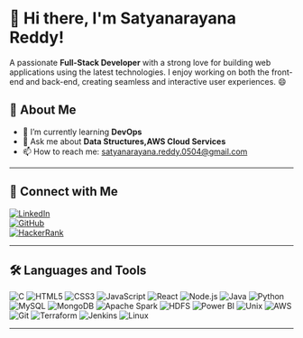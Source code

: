 # 👋 Hi there, I'm Satyanarayana Reddy!
A passionate **Full-Stack Developer** with a strong love for building web applications using the latest technologies. I enjoy working on both the front-end and back-end, creating seamless and interactive user experiences. 😄  


## 🚀 About Me
- 🌱 I’m currently learning **DevOps**  
- 💬 Ask me about **Data Structures,AWS Cloud Services**  
- 📫 How to reach me: [satyanarayana.reddy.0504@gmail.com](mailto:satyanarayana.reddy.0504@gmail.com)

---

## 🔗 Connect with Me
[![LinkedIn](https://img.shields.io/badge/LinkedIn-0077B5?style=for-the-badge&logo=linkedin&logoColor=white)](https://www.linkedin.com/in/satya170/)  
[![GitHub](https://img.shields.io/badge/GitHub-181717?style=for-the-badge&logo=github&logoColor=white)](https://github.com/satyanarayanareddy25/)  
[![HackerRank](https://img.shields.io/badge/HackerRank-2EC866?style=for-the-badge&logo=hackerrank&logoColor=white)](https://www.hackerrank.com/profile/21341A0504)  

---

## 🛠️ Languages and Tools


![C](https://img.shields.io/badge/-C-A8B9CC?style=for-the-badge&logo=c&logoColor=white)
![HTML5](https://img.shields.io/badge/-HTML5-E34F26?style=for-the-badge&logo=html5&logoColor=white)
![CSS3](https://img.shields.io/badge/-CSS3-1572B6?style=for-the-badge&logo=css3&logoColor=white)
![JavaScript](https://img.shields.io/badge/-JavaScript-F7DF1E?style=for-the-badge&logo=javascript&logoColor=black)
![React](https://img.shields.io/badge/-React-61DAFB?style=for-the-badge&logo=react&logoColor=black)
![Node.js](https://img.shields.io/badge/-Node.js-339933?style=for-the-badge&logo=node.js&logoColor=white)
![Java](https://img.shields.io/badge/-Java-007396?style=for-the-badge&logo=java&logoColor=white)
![Python](https://img.shields.io/badge/-Python-3776AB?style=for-the-badge&logo=python&logoColor=white)
![MySQL](https://img.shields.io/badge/-MySQL-4479A1?style=for-the-badge&logo=mysql&logoColor=white)
![MongoDB](https://img.shields.io/badge/-MongoDB-47A248?style=for-the-badge&logo=mongodb&logoColor=white)
![Apache Spark](https://img.shields.io/badge/-PySpark-E25A1C?style=for-the-badge&logo=apachespark&logoColor=white)
![HDFS](https://img.shields.io/badge/-HDFS-FF6D00?style=for-the-badge&logo=apachehadoop&logoColor=white)
![Power BI](https://img.shields.io/badge/-Power%20BI-F2C811?style=for-the-badge&logo=powerbi&logoColor=black)
![Unix](https://img.shields.io/badge/-Unix-003B57?style=for-the-badge&logo=gnubash&logoColor=white)
![AWS](https://img.shields.io/badge/-AWS-232F3E?logo=aws&logoColor=white&style=for-the-badge)
![Git](https://img.shields.io/badge/-Git-F05032?logo=git&logoColor=white&style=for-the-badge)
![Terraform](https://img.shields.io/badge/-Terraform-623CE4?logo=terraform&logoColor=white&style=for-the-badge)
![Jenkins](https://img.shields.io/badge/-Jenkins-D24939?logo=jenkins&logoColor=white&style=for-the-badge)
![Linux](https://img.shields.io/badge/-Linux-FCC624?style=for-the-badge&logo=linux&logoColor=black)


---

